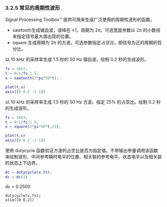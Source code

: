 ### 3.2.5 常见的周期性波形

Signal Processing Toolbox™ 提供可用来生成广泛使用的周期性波形的函数。

- sawtooth生成锯齿波，波峰在 ±1，周期为 2*π*。可选宽度参数以 2*π* 的小数倍来指定信号最大值出现的位置。
- square 生成周期为 2*π* 的方波。可选参数指定*占空比*，即信号为正的周期的百分比。

以 10 kHz 的采样率生成 1.5 秒的 50 Hz 锯齿波。绘制 0.2 秒的生成波形。

```matlab
fs = 10e3;
t = 0:1/fs:1.5;
x = sawtooth(2*pi*50*t);

plot(t,x)
axis([0 0.2 -1 1])
```

以 10 kHz 的采样率生成 1.5 秒的 50 Hz 方波。指定 25% 的占空比。绘制 0.2 秒的生成波形。

```matlab
fs = 10e3;
t = 0:1/fs:1.5;
x = square(2*pi*50*t,25);

plot(t,x)
axis([0 0.2 -1 1])
```

使用 dutycycle 函数验证方波的占空比是否为指定值。不带输出参量调用该函数来绘制波形、中间参考瞬时电平的位置、相关联的参考电平、状态电平以及相关联的状态上下边界。

```matlab
dc = dutycycle(x,fs);
dc = dc(1)
```

dc = 0.2500

```
dutycycle(x,fs);
xlim([0 0.2])
```

